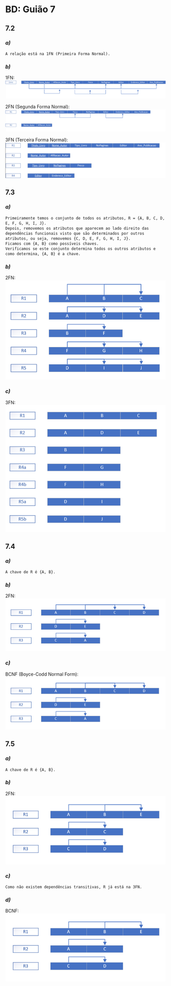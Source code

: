 # BD: Guião 7


## ​7.2 
 
### *a)*

<!-- ... Write here your answer ...
It is possible to <u>underline</u> -> {A, B,.. }
-> R1 (_A_, B, C)
-> R2 (B,F) -->
```
A relação está na 1FN (Primeira Forma Normal).
```


### *b)*

1FN:
![ex_7_2_1fn!](ex_7_2_1fn.png "1FN")

2FN (Segunda Forma Normal):
![ex_7_2_2fn!](ex_7_2_2fn.png "2FN")

3FN (Terceira Forma Normal):
![ex_7_2_3fn!](ex_7_2_3fn.png "3FN")


## ​7.3
 
### *a)*

```
Primeiramente temos o conjunto de todos os atributos, R = {A, B, C, D, E, F, G, H, I, J}.
Depois, removemos os atributos que aparecem ao lado direito das dependências funcionais visto que são determinados por outros atributos, ou seja, removemos {C, D, E, F, G, H, I, J}.
Ficamos com {A, B} como possíveis chaves.
Verificamos se este conjunto determina todos os outros atributos e como determina, {A, B} é a chave.
```


### *b)* 

2FN:
![ex_7_3_2fn!](ex_7_3_2fn.png "2FN")


### *c)* 

3FN:
![ex_7_3_3fn!](ex_7_3_3fn.png "3FN")


## ​7.4
 
### *a)* 

```
A chave de R é {A, B}.
```


### *b)* 

2FN:
![ex_7_4!](ex_7_4.png "2FN")


### *c)* 

BCNF (Boyce-Codd Normal Form):
![ex_7_4!](ex_7_4.png "BCNF")


## ​7.5
 
### *a)*

```
A chave de R é {A, B}.
```

### *b)* 

2FN:
![ex_7_5!](ex_7_5.png "2FN")


### *c)* 

```
Como não existem dependências transitivas, R já está na 3FN.
```

### *d)* 

BCNF:
![ex_7_5!](ex_7_5.png "BCNF")
